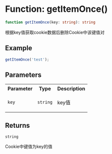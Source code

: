 # Function: getItemOnce()

```ts
function getItemOnce(key: string): string
```

根据key值获取cookie数据后删除Cookie中该键值对

## Example

```ts
getItemOnce('test');
```

## Parameters

<table>
<tr>
<th>Parameter</th>
<th>Type</th>
<th>Description</th>
</tr>
<tr>
<td>

`key`

</td>
<td>

`string`

</td>
<td>

key值

</td>
</tr>
</table>

## Returns

`string`

Cookie中键值为key的值
